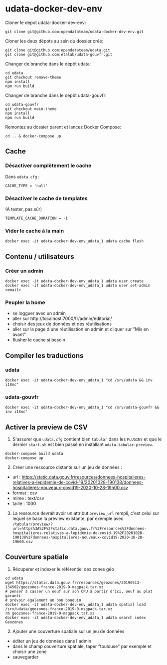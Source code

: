 # udata-docker-dev-env

Cloner le depot udata-docker-dev-env:

`git clone git@github.com:opendatateam/udata-docker-dev-env.git`

Cloner les deux dépots au sein du dossier créé:

```
git clone git@github.com:opendatateam/udata.git
git clone git@github.com:etalab/udata-gouvfr.git
```

Changer de branche dans le dépôt udata:

```
cd udata
git checkout remove-theme
npm install
npm run build
```

Changer de branche dans le dépôt udata-gouvfr:

```
cd udata-gouvfr
git checkout main-theme
npm install
npm run build
```

Remontez au dossier parent et lancez Docker Compose:

`cd .. & docker-compose up`

## Cache

### Désactiver complètement le cache

Dans `udata.cfg` :

```
CACHE_TYPE = 'null'
```

### Désactiver le cache de templates

(A tester, pas sûr)

```
TEMPLATE_CACHE_DURATION = -1
```

### Vider le cache à la main

```
docker exec -it udata-docker-dev-env_udata_1 udata cache flush
```

## Contenu / utilisateurs

### Créer un admin

```
docker exec -it udata-docker-dev-env_udata_1 udata user create
docker exec -it udata-docker-dev-env_udata_1 udata user set-admin <email>
```

### Peupler la home

- se logguer avec un admin
- aller sur http://localhost:7000/fr/admin/editorial/
- choisir des jeux de données et des réutilisations
- aller sur la page d'une réutilisation en admin et cliquer sur "Mis en avant"
- flusher le cache si besoin


## Compiler les traductions

### udata

```
docker exec -it udata-docker-dev-env_udata_1 "cd /srv/udata && inv i18nc"
```

### udata-gouvfr

```
docker exec -it udata-docker-dev-env_udata_1 "cd /srv/udata-gouvfr && inv i18nc"
```

## Activer la preview de CSV

1. S'assurer que `udata.cfg` contient bien `tabular` dans les `PLUGINS` et que le dernier `start.sh` est bien passé en installant `udata-tabular-preview`.

```
docker-compose build udata
docker-compose up
```

2. Créer une ressource distante sur un jeu de données :

- url : https://static.data.gouv.fr/resources/donnees-hospitalieres-relatives-a-lepidemie-de-covid-19/20201028-190138/donnees-hospitalieres-nouveaux-covid19-2020-10-28-19h00.csv
- format : csv
- mime : text/csv
- taille : 1000

3. La ressource devrait avoir un attribut `preview_url` rempli, c'est celui sur lequel se base la preview existante, par exemple avec `/tabular/preview/?url=https%3A%2F%2Fstatic.data.gouv.fr%2Fresources%2Fdonnees-hospitalieres-relatives-a-lepidemie-de-covid-19%2F20201028-190138%2Fdonnees-hospitalieres-nouveaux-covid19-2020-10-28-19h00.csv`

## Couverture spatiale

1. Récupérer et indexer le référentiel des zones géo

```
cd udata
wget https://static.data.gouv.fr/resources/geozones/20190513-134502/geozones-france-2019-0-msgpack.tar.xz
# penser à casser un oeuf sur son CPU à partir d'ici, oeuf au plat garanti
# prévoir également un bon bouquin
docker exec -it udata-docker-dev-env_udata_1 udata spatial load /srv/udata/geozones-france-2019-0-msgpack.tar.xz
rm geozones-france-2019-0-msgpack.tar.xz
docker exec -it udata-docker-dev-env_udata_1 udata search index Geozones
```

2. Ajouter une couverture spatiale sur un jeu de données

- éditer un jeu de données dans l'admin
- dans le champ couverture spatiale, taper "toulouse" par exemple et choisir une zone
- sauvegarder
